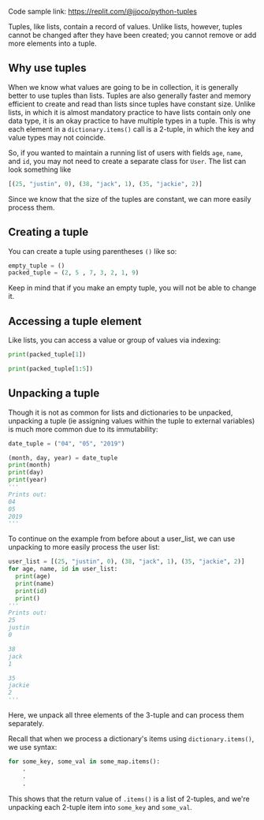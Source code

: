 Code sample link: <https://replit.com/@jjoco/python-tuples>

Tuples, like lists, contain a record of values. Unlike lists, however, tuples cannot be changed after they have been created; you cannot remove or add more elements into a tuple.

## Why use tuples
When we know what values are going to be in collection, it is generally better to use tuples than lists. Tuples are also generally faster and memory efficient to create and read than lists since tuples have constant size. Unlike lists, in which it is almost mandatory practice to have lists contain only one data type, it is an okay practice to have multiple types in a tuple. This is why each element in a `dictionary.items()` call is a 2-tuple, in which the key and value types may not coincide.

So, if you wanted to maintain a running list of users with fields `age`, `name`, and `id`, you may not need to create a separate class for `User`. The list can look something like 
```python
[(25, "justin", 0), (38, "jack", 1), (35, "jackie", 2)]
```
Since we know that the size of the tuples are constant, we can more easily process them.
## Creating a tuple
You can create a tuple using parentheses `()` like so:
```python
empty_tuple = ()
packed_tuple = (2, 5 , 7, 3, 2, 1, 9)
```
Keep in mind that if you make an empty tuple, you will not be able to change it.

## Accessing a tuple element
Like lists, you can access a value or group of values via indexing:
```python
print(packed_tuple[1])

print(packed_tuple[1:5])
```
## Unpacking a tuple
Though it is not as common for lists and dictionaries to be unpacked, unpacking a tuple (ie assigning values within the tuple to external variables) is much more common due to its immutability:
```python
date_tuple = ("04", "05", "2019")

(month, day, year) = date_tuple
print(month) 
print(day) 
print(year) 
'''
Prints out:
04
05
2019
'''
```
To continue on the example from before about a user_list, we can use unpacking to more easily process the user list:
```python
user_list = [(25, "justin", 0), (38, "jack", 1), (35, "jackie", 2)]
for age, name, id in user_list:
  print(age)
  print(name)
  print(id)
  print()
'''
Prints out:
25
justin
0

38
jack
1

35
jackie
2
'''
```
Here, we unpack all three elements of the 3-tuple and can process them separately.


Recall that when we process a dictionary's items using `dictionary.items()`, we use syntax:
```python
for some_key, some_val in some_map.items():
    .
    .
    .
```
This shows that the return value of `.items()` is a list of 2-tuples, and we're unpacking each 2-tuple item into `some_key` and `some_val`.
